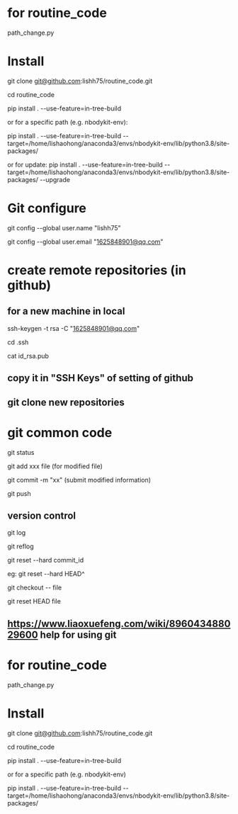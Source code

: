 # for routine_code
path_change.py

# Install
git clone git@github.com:lishh75/routine_code.git

cd routine_code

pip install . --use-feature=in-tree-build

or for a specific path (e.g. nbodykit-env):

pip install . --use-feature=in-tree-build --target=/home/lishaohong/anaconda3/envs/nbodykit-env/lib/python3.8/site-packages/

or for update:
pip install . --use-feature=in-tree-build --target=/home/lishaohong/anaconda3/envs/nbodykit-env/lib/python3.8/site-packages/ --upgrade


# Git configure
git config --global user.name "lishh75"

git config --global user.email "1625848901@qq.com"

# create remote repositories (in github)

## for a new machine in local
ssh-keygen -t rsa -C "1625848901@qq.com"  

cd .ssh

cat id_rsa.pub

## copy it in "SSH Keys" of setting of github

## git clone new repositories


# git common code 
git status

git add xxx file (for modified file) 

git commit -m "xx" (submit modified information)

git push

## version control
git log

git reflog

git reset --hard commit_id

eg: git reset --hard HEAD^

git checkout -- file

git reset HEAD file

## https://www.liaoxuefeng.com/wiki/896043488029600 help for using git


# for routine_code
path_change.py

# Install
git clone git@github.com:lishh75/routine_code.git

cd routine_code

pip install . --use-feature=in-tree-build

or for a specific path (e.g. nbodykit-env)

pip install . --use-feature=in-tree-build --target=/home/lishaohong/anaconda3/envs/nbodykit-env/lib/python3.8/site-packages/



